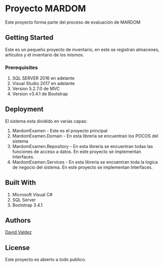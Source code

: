 # Proyecto MARDOM
Este proyecto forma parte del proceso de evaluación de MARDOM

## Getting Started

Este es un pequeño proyecto de inventario, en este se registran almacenes, articulos y el inventario de los mismos.

### Prerequisites

1. SQL SERVER 2016 en adelante
2. Visual Studio 2017 en adelante
3. Version 5.2.7.0 de MVC
4. Version v3.4.1 de Bootstrap

## Deployment

El sistema esta dividido en varias capas:
1. MardomExamen - Este es el proyecto principal
2. MardomExamen.Domain - En esta libreria se encuentran los POCOS del sistema
3. MardomExamen.Repository - En esta libreria se encuentran todas las funciones de acceso a datos. En este proyecto se implementan Interfaces.
4. MardomExamen.Services - En esta libreria se encuentran toda la logica de negocio del sistema. En este proyecto se implementan Interfaces.


## Built With
1. Microsoft Visual C#
2. SQL Server
3. Bootstrap 3.4.1

## Authors

[David Valdez](https://github.com/profesordavidvaldez)

## License

Este proyecto es abierto a todo publico.

